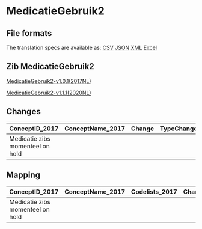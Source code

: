 # MedicatieGebruik2
## File formats

The translation specs are available as: 
[CSV](../csv/MedicatieGebruik2.csv) [JSON](../json/MedicatieGebruik2.json) [XML](../xml/MedicatieGebruik2.xml) [Excel](../excel/MedicatieGebruik2.xlsx)



## Zib MedicatieGebruik2

[MedicatieGebruik2-v1.0.1(2017NL)](https://zibs.nl/wiki/MedicatieGebruik2-v1.0.1(2017NL))

[MedicatieGebruik2-v1.1.1(2020NL)](https://zibs.nl/wiki/MedicatieGebruik2-v1.1.1(2020NL))









## Changes

| ConceptID_2017                   | ConceptName_2017   | Change   | TypeChange   | Impact_heen   | TRANSLATIE_spec_heen   | Impact_terug   | TRANSLATIE_spec_terug   | Omschrijving   |
|:---------------------------------|:-------------------|:---------|:-------------|:--------------|:-----------------------|:---------------|:------------------------|:---------------|
| Medicatie zibs momenteel on hold |                    |          |              |               |                        |                |                         |                |

## Mapping

| ConceptID_2017                   | ConceptName_2017   | Codelists_2017   | Change   | ConceptID_2020                   | ConceptName_2020   | Codelists_2020   | Bits   | Omschrijving   | TypeChange   | Impact_heen   | TRANSLATIE_spec_heen   | Impact_terug   | TRANSLATIE_spec_terug   |
|:---------------------------------|:-------------------|:-----------------|:---------|:---------------------------------|:-------------------|:-----------------|:-------|:---------------|:-------------|:--------------|:-----------------------|:---------------|:------------------------|
| Medicatie zibs momenteel on hold |                    |                  |          | Medicatie zibs momenteel on hold |                    |                  |        |                |              |               |                        |                |                         |


